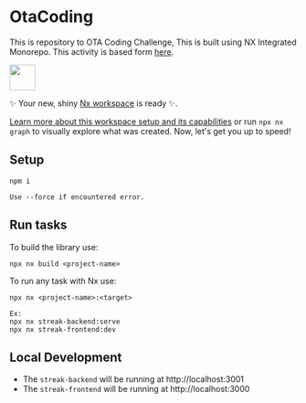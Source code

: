# OtaCoding

This is repository to OTA Coding Challenge, This is built using NX Integrated Monorepo.
This activity is based form [here](https://getahead.notion.site/Coding-Task-c7316b7d20c84a31a3ab27995effb14e).

<a alt="Nx logo" href="https://nx.dev" target="_blank" rel="noreferrer"><img src="https://raw.githubusercontent.com/nrwl/nx/master/images/nx-logo.png" width="45"></a>

✨ Your new, shiny [Nx workspace](https://nx.dev) is ready ✨.

[Learn more about this workspace setup and its capabilities](https://nx.dev/nx-api/js?utm_source=nx_project&amp;utm_medium=readme&amp;utm_campaign=nx_projects) or run `npx nx graph` to visually explore what was created. Now, let's get you up to speed!

## Setup

```
npm i

Use --force if encountered error.
```

## Run tasks

To build the library use:

```
npx nx build <project-name>
```

To run any task with Nx use:

```
npx nx <project-name>:<target>

Ex:
npx nx streak-backend:serve
npx nx streak-frontend:dev
```

## Local Development

- The `streak-backend` will be running at http://localhost:3001
- The `streak-frontend` will be running at http://localhost:3000
